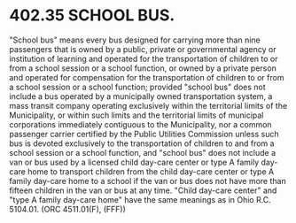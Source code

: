402.35 SCHOOL BUS.
==================

"School bus" means every bus designed for carrying more than nine
passengers that is owned by a public, private or governmental agency or
institution of learning and operated for the transportation of children
to or from a school session or a school function, or owned by a private
person and operated for compensation for the transportation of children
to or from a school session or a school function; provided "school bus"
does not include a bus operated by a municipally owned transportation
system, a mass transit company operating exclusively within the
territorial limits of the Municipality, or within such limits and the
territorial limits of municipal corporations immediately contiguous to
the Municipality, nor a common passenger carrier certified by the Public
Utilities Commission unless such bus is devoted exclusively to the
transportation of children to and from a school session or a school
function, and "school bus" does not include a van or bus used by a
licensed child day-care center or type A family day-care home to
transport children from the child day-care center or type A family
day-care home to a school if the van or bus does not have more than
fifteen children in the van or bus at any time. "Child day-care center"
and "type A family day-care home" have the same meanings as in Ohio R.C.
5104.01. (ORC 4511.01(F), (FFF))
